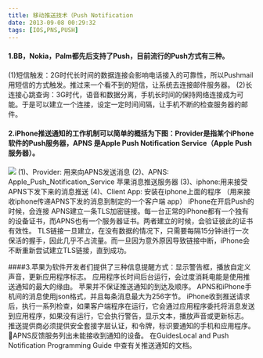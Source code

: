 ```yaml
---
title: 移动推送技术（Push Notification
date: 2013-09-08 00:29:32
tags: [IOS,PNS,PUSH]
---
```

#### 1.BB，Nokia，Palm都先后支持了Push，目前流行的Push方式有三种。
(1)短信触发：2G时代长时间的数据连接会影响电话接入的可靠性，所以Pushmail用短信的方式触发。推过来一个看不到的短信，让系统去连接邮件服务器。
(2)长连接心跳查询：3G时代，语音和数据分离，手机长时间的保持网络连接成为可能。于是可以建立一个连接，设定一定时间间隔，让手机不断的检查服务器的邮件。
#### 2.iPhone推送通知的工作机制可以简单的概括为下图：Provider是指某个iPhone软件的Push服务器，APNS 是Apple Push Notification Service（Apple Push服务器）。
![](https://dn-xiwei.qbox.me/wp-content/uploads/2013/09/08153649_eYDi.gif.jpg)
(1)、Provider: 用来向APNS发送消息
(2)、APNS: Apple_Push_Notification_Service 苹果消息推送服务器
(3)、iphone:用来接受APNS下发下来的消息推送
(4)、Client App: 安装在iphone上面的程序 （用来接收iphone传递APNS下发的消息到制定的一个客户端 app）
iPhone在开启Push的时候，会连接 APNS建立一条TLS加密链接。每一台正常的iPhone都有一个独有的设备证书，而APNS也有一个服务器证书。两者建立的时候，会验证彼此的证书有效性。
TLS链接一旦建立，在没有数据的情况下，只需要每隔15分钟进行一次保活的握手，因此几乎不占流量。而一旦因为意外原因导致链接中断，iPhone会不断重新尝试建立TLS链接，直到成功。

####3.苹果为软件开发者们提供了三种信息提醒方式：显示警告框，播放自定义声音，更新应用程序标志。
应用程序长时间后台运行，会过度消耗电能是使用推送通知的最大的缘由。
苹果并不保证推送通知的到达及顺序。
APNS和iPhone手机间的消息使用json格式，并且每条消息最大为256字节。
iPhone收到推送请求后，执行一系列检查，如果客户端程序在运行，它会通过应用程序委托将消息发送到应用程序，如果没有运行，它会执行警告，显示文本，播放声音或更新标志。
推送提供商必须提供安全套接字层认证，和令牌，标识要通知的手机和应用程序。
APNS反馈服务列出未能接收到通知的设备。
在GuidesLocal and Push Notification Programming Guide 中查有关推送通知的文档。
